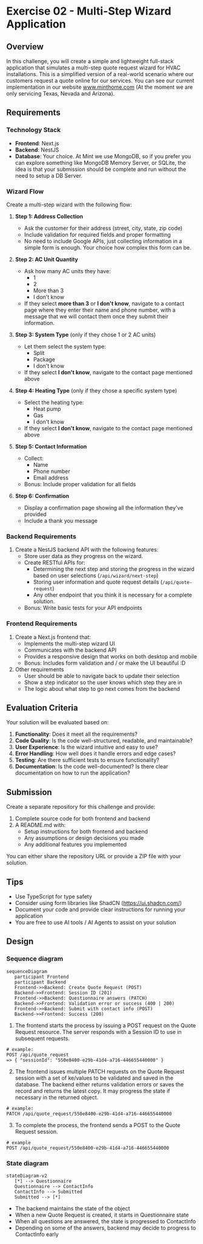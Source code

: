 # Exercise 02 - Multi-Step Wizard Application

## Overview

In this challenge, you will create a simple and lightweight full-stack application that simulates a multi-step quote request wizard for HVAC installations. This is a simplified version of a real-world scenario where our customers request a quote online for our services. You can see our current implementation in our website www.minthome.com (At the moment we are only servicing Texas, Nevada and Arizona).

## Requirements

### Technology Stack

- **Frontend**: Next.js
- **Backend**: NestJS
- **Database**: Your choice. At Mint we use MongoDB, so if you prefer you can explore something like MongoDB Memory Server, or SQLite, the idea is that your submission should be complete and run without the need to setup a DB Server.

### Wizard Flow

Create a multi-step wizard with the following flow:

1. **Step 1: Address Collection**
   - Ask the customer for their address (street, city, state, zip code)
   - Include validation for required fields and proper formatting
   - No need to include Google APIs, just collecting information in a simple form is enough. Your choice how complex this form can be.

2. **Step 2: AC Unit Quantity**
   - Ask how many AC units they have:
     - 1
     - 2
     - More than 3
     - I don't know
   - If they select **more than 3** or **I don't know**, navigate to a contact page where they enter their name and phone number, with a message that we will contact them once they submit their information.

3. **Step 3: System Type** (only if they chose 1 or 2 AC units)
   - Let them select the system type:
     - Split
     - Package
     - I don't know
   - If they select **I don't know**, navigate to the contact page mentioned above

4. **Step 4: Heating Type** (only if they chose a specific system type)
   - Select the heating type:
     - Heat pump
     - Gas
     - I don't know
   - If they select **I don't know**, navigate to the contact page mentioned above

5. **Step 5: Contact Information**
   - Collect:
     - Name
     - Phone number
     - Email address
   - Bonus: Include proper validation for all fields

6. **Step 6: Confirmation**
   - Display a confirmation page showing all the information they've provided
   - Include a thank you message


### Backend Requirements

1. Create a NestJS backend API with the following features:
   - Store user data as they progress on the wizard.
   - Create RESTful APIs for:
     - Determining the next step and storing the progress in the wizard based on user selections (`/api/wizard/next-step`)
     - Storing user information and quote request details (`/api/quote-request`)
     - Any other endpoint that you think it is necessary for a complete solution.
   - Bonus: Write basic tests for your API endpoints

### Frontend Requirements

1. Create a Next.js frontend that:
   - Implements the multi-step wizard UI
   - Communicates with the backend API
   - Provides a responsive design that works on both desktop and mobile
   - Bonus: Includes form validation and / or make the UI beautiful :D
2. Other requirements
   - User should be able to navigate back to update their selection
   - Show a step indicator so the user knows which step they are in
   - The logic about what step to go next comes from the backend

## Evaluation Criteria

Your solution will be evaluated based on:

1. **Functionality**: Does it meet all the requirements?
2. **Code Quality**: Is the code well-structured, readable, and maintainable?
3. **User Experience**: Is the wizard intuitive and easy to use?
4. **Error Handling**: How well does it handle errors and edge cases?
5. **Testing**: Are there sufficient tests to ensure functionality?
6. **Documentation**: Is the code well-documented? Is there clear documentation on how to run the application?

## Submission

Create a separate repository for this challenge and provide:

1. Complete source code for both frontend and backend
2. A README.md with:
   - Setup instructions for both frontend and backend
   - Any assumptions or design decisions you made
   - Any additional features you implemented

You can either share the repository URL or provide a ZIP file with your solution.

## Tips

- Use TypeScript for type safety
- Consider using form libraries like ShadCN (https://ui.shadcn.com/)
- Document your code and provide clear instructions for running your application
- You are free to use AI tools / AI Agents to assist on your solution

## Design

### Sequence diagram

```mermaid
sequenceDiagram
   participant Frontend
   participant Backend
   Frontend->>Backend: Create Quote Request (POST)
   Backend->>Frontend: Session ID (201)
   Frontend->>Backend: Questionnaire answers (PATCH)
   Backend->>Frontend: Validation error or success (400 | 200)
   Frontend->>Backend: Submit with contact info (POST)
   Backend->>Frontend: Success (200)
```

1. The frontend starts the process by issuing a POST request on the Quote Request resource.  The server responds with a Session ID to use in subsequent requests.

```
# example:
POST /api/quote_request
=> { "sessionId": "550e8400-e29b-41d4-a716-446655440000" }
```

2. The frontend issues multiple PATCH requests on the Quote Request session with a set of ke/values to be validated and saved in the database.  The backend either returns validation errors or saves the record and returns the latest copy.  It may progress the state if necessary in the returned object.

```
# example:
PATCH /api/quote_request/550e8400-e29b-41d4-a716-446655440000
```

3. To complete the process, the frontend sends a POST to the Quote Request session.

```
# example
POST /api/quote_request/550e8400-e29b-41d4-a716-446655440000
```

### State diagram

```mermaid
stateDiagram-v2
   [*] --> Questionnaire
   Questionnaire --> ContactInfo
   ContactInfo --> Submitted
   Submitted --> [*]
```

* The backend maintains the state of the object
* When a new Quote Request is created, it starts in Questionnaire state
* When all questions are answered, the state is progressed to ContactInfo
* Depending on some of the answers, backend may decide to progress to ContactInfo early

